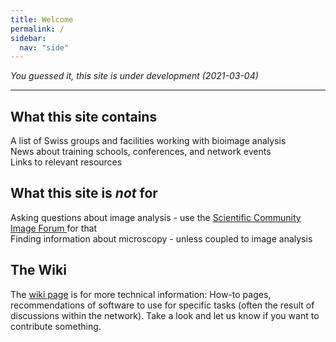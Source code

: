 ```yaml
---
title: Welcome
permalink: /
sidebar:
  nav: "side"
---
```


<meta name="google-site-verification" content="sAvNw3LhO-WsvwTa0c5VgJdhutPoDuuCl5dMph2k_4M" />

*You guessed it, this site is under development (2021-03-04)*

---

## What this site contains
A list of Swiss groups and facilities working with bioimage analysis  
News about training schools, conferences, and network events  
Links to relevant resources

## What this site is *not* for
Asking questions about image analysis - use the [Scientific Community Image Forum ](https://forum.image.sc/) for that  
Finding information about microscopy - unless coupled to image analysis

## The Wiki
The [wiki page](https://github.com/SwissBIAS/SwissBIAS.github.io/wiki) is for more technical information: How-to pages, recommendations of software to use for specific tasks (often the result of discussions within the network). Take a look and let us know if you want to contribute something.
